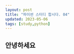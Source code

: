 ```yaml
---
layout: post
title: "파이썬 스터디 합시다. 04"
updated: 2023-05-06
tags: [study,python]
---
```


## 안녕하세요